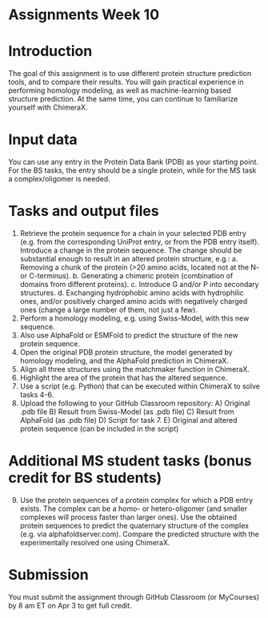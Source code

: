# Assignments Week 10
# Introduction
The goal of this assignment is to use different protein structure prediction tools, and to compare their results. You will gain practical experience in performing homology modeling, as well as machine-learning based structure prediction. At the same time, you can continue to familiarize yourself with ChimeraX.
# Input data
You can use any entry in the Protein Data Bank (PDB) as your starting point. For the BS tasks, the entry should be a single protein, while for the MS task a complex/oligomer is needed.
# Tasks and output files
1)	Retrieve the protein sequence for a chain in your selected PDB entry (e.g. from the corresponding UniProt entry, or from the PDB entry itself). Introduce a change in the protein sequence. The change should be substantial enough to result in an altered protein structure, e.g.:
a.	Removing a chunk of the protein (>20 amino acids, located not at the N- or C-terminus). 
b.	Generating a chimeric protein (combination of domains from different proteins).
c.	Introduce G and/or P into secondary structures. 
d.	Exchanging hydrophobic amino acids with hydrophilic ones, and/or positively charged amino acids with negatively charged ones (change a large number of them, not just a few).
2)	Perform a homology modeling, e.g. using Swiss-Model, with this new sequence.
3)	Also use AlphaFold or ESMFold to predict the structure of the new protein sequence.
4)	Open the original PDB protein structure, the model generated by homology modeling, and the AlphaFold prediction in ChimeraX.
5)	Align all three structures using the matchmaker function in ChimeraX.
6)	Highlight the area of the protein that has the altered sequence.
7)	Use a script (e.g. Python) that can be executed within ChimeraX to solve tasks 4-6.
8)	Upload the following to your GitHub Classroom repository:
A)	Original .pdb file
B)	Result from Swiss-Model (as .pdb file)
C)	Result from AlphaFold (as .pdb file)
D)	Script for task 7.
E)	Original and altered protein sequence (can be included in the script)
# Additional MS student tasks (bonus credit for BS students)
9)	Use the protein sequences of a protein complex for which a PDB entry exists. The complex can be a homo- or hetero-oligomer (and smaller complexes will process faster than larger ones). Use the obtained protein sequences to predict the quaternary structure of the complex (e.g. via alphafoldserver.com). Compare the predicted structure with the experimentally resolved one using ChimeraX.
# Submission
You must submit the assignment through GitHub Classroom (or MyCourses) by 8 am ET on Apr 3 to get full credit.
